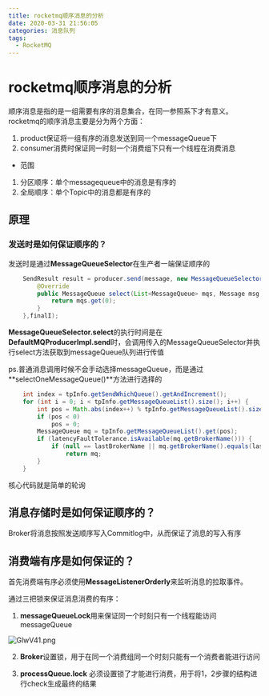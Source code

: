 ```yaml
---
title: rocketmq顺序消息的分析
date: 2020-03-31 21:56:05
categories: 消息队列
tags:
  - RocketMQ
---
```


# rocketmq顺序消息的分析
顺序消息是指的是一组需要有序的消息集合，在同一参照系下才有意义。rocketmq的顺序消息主要是分为两个方面：
1. product保证将一组有序的消息发送到同一个messageQueue下
2. consumer消费时保证同一时刻一个消费组下只有一个线程在消费消息

- 范围
1. 分区顺序：单个messagequeue中的消息是有序的
2. 全局顺序：单个Topic中的消息都是有序的


## 原理

### 发送时是如何保证顺序的？

发送时是通过**MessageQueueSelector**在生产者一端保证顺序的

```java
    SendResult result = producer.send(message, new MessageQueueSelector() {
        @Override
        public MessageQueue select(List<MessageQueue> mqs, Message msg, Object arg) {
            return mqs.get(0);
        }
    },finalI);
```

**MessageQueueSelector.select**的执行时间是在**DefaultMQProducerImpl.send**时，会调用传入的MessageQueueSelector并执行select方法获取到messageQueue队列进行传值

ps.普通消息调用时候不会手动选择messageQueue，而是通过**selectOneMessageQueue()**方法进行选择的

```java
    int index = tpInfo.getSendWhichQueue().getAndIncrement();
    for (int i = 0; i < tpInfo.getMessageQueueList().size(); i++) {
        int pos = Math.abs(index++) % tpInfo.getMessageQueueList().size();
        if (pos < 0)
            pos = 0;
        MessageQueue mq = tpInfo.getMessageQueueList().get(pos);
        if (latencyFaultTolerance.isAvailable(mq.getBrokerName())) {
            if (null == lastBrokerName || mq.getBrokerName().equals(lastBrokerName))
                return mq;
        }
    }

```
核心代码就是简单的轮询


## 消息存储时是如何保证顺序的？
Broker将消息按照发送顺序写入Commitlog中，从而保证了消息的写入有序

## 消费端有序是如何保证的？

首先消费端有序必须使用**MessageListenerOrderly**来监听消息的拉取事件。

通过三把锁来保证消息消费的有序：
1. **messageQueueLock**用来保证同一个时刻只有一个线程能访问messageQueue

![GlwV41.png](https://s1.ax1x.com/2020/04/01/GlwV41.png)

2. **Broker**设置锁，用于在同一个消费组同一个时刻只能有一个消费者能进行访问

3. **processQueue.lock** 必须设置锁了才能进行消费，用于将1，2步骤的结构进行check生成最终的结果




